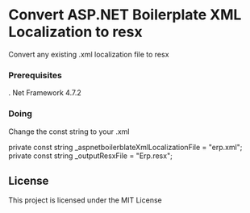 # Convert ASP.NET Boilerplate XML Localization to resx 

Convert any existing .xml localization file to resx

### Prerequisites

. Net Framework 4.7.2

### Doing

Change the const string to your .xml

private const string _aspnetboilerblateXmlLocalizationFile = "erp.xml";
private const string _outputResxFile = "Erp.resx";


## License

This project is licensed under the MIT License
